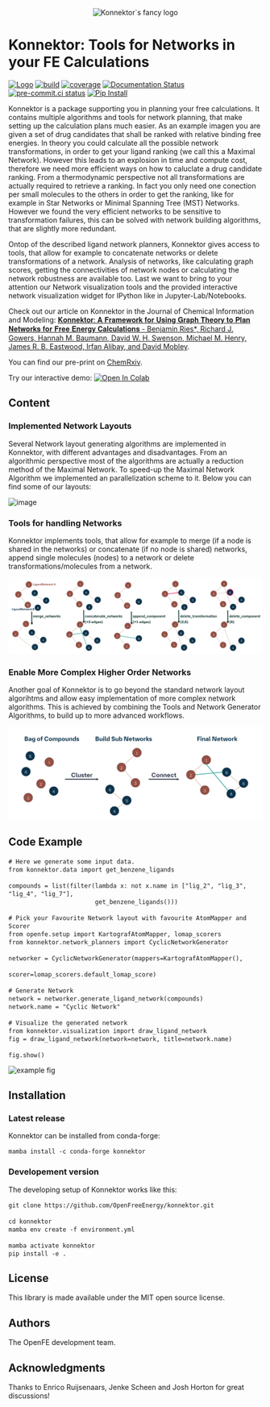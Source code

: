 <p align="center">
    <picture align="center">
      <source media="(prefers-color-scheme: dark)" srcset="https://github.com/OpenFreeEnergy/konnektor/blob/2e52eadb32a4a2813bc81fc3d0499f7563c8b4e6/.img/konnektor_logo_5.png">
      <source media="(prefers-color-scheme: light)" srcset="https://github.com/OpenFreeEnergy/konnektor/blob/2e52eadb32a4a2813bc81fc3d0499f7563c8b4e6/.img/konnektor_logo_4.png">
      <img alt="Konnektor`s fancy logo" src="https://github.com/OpenFreeEnergy/konnektor/blob/2e52eadb32a4a2813bc81fc3d0499f7563c8b4e6/.img/konnektor_logo_4.png" width=35% >
    </picture>
</p>


Konnektor: Tools for Networks in your FE Calculations
====================================================================

[//]: # (Badges)
[![Logo](https://img.shields.io/badge/OSMF-OpenFreeEnergy-%23002f4a)](https://openfree.energy/)
[![build](https://github.com/OpenFreeEnergy/konnektor/actions/workflows/ci.yaml/badge.svg)](https://github.com/OpenFreeEnergy/konnektor/actions/workflows/ci.yaml)
[![coverage](https://codecov.io/gh/OpenFreeEnergy/konnektor/branch/main/graph/badge.svg)](https://codecov.io/gh/OpenFreeEnergy/konnektor)
[![Documentation Status](https://readthedocs.org/projects/konnektor/badge/?version=latest)](https://konnektor.readthedocs.io/en/latest/?badge=latest)
[![pre-commit.ci status](https://results.pre-commit.ci/badge/github/OpenFreeEnergy/konnektor/main.svg)](https://results.pre-commit.ci/latest/github/OpenFreeEnergy/konnektor/main)
[![Pip Install](https://img.shields.io/badge/pip%20install-konnektor-d9c4b1)](https://pypi.org/project/konnektor/)

Konnektor is a package supporting you in planning your free calculations.
It contains multiple algorithms and tools for network planning, that make setting up the calculation plans much easier.
As an example imagen you are given a set of drug candidates that shall be ranked with relative binding free energies.
In theory you could calculate all the possible network transformations, in order to get your ligand ranking (we call this a Maximal Network).
However this leads to an explosion in time and compute cost, therefore we need more efficient ways on how to caluclate a drug candidate ranking.
From a thermodynamic perspective not all transformations are actually required to retrieve a ranking.
In fact you only need one conection per small molecules to the others in order to get the ranking, like for example in Star Networks or Minimal Spanning Tree (MST) Networks.
However we found the very efficient networks to be sensitive to transformation failures, this can be solved with network building algorithms, that are slightly more redundant.

Ontop of the described ligand network planners, Konnektor gives access to tools, that allow for example to concatenate networks or delete transformations of a network.
Analysis of networks, like calculating graph scores, getting the connectivities of network nodes or calculating the network robustness are available too.
Last we want to bring to your attention our Network visualization tools and the provided interactive network visualization widget for IPython like in Jupyter-Lab/Notebooks.

Check out our article on Konnektor in the Journal of Chemical Information and Modeling: [𝐊𝐨𝐧𝐧𝐞𝐤𝐭𝐨𝐫: 𝐀 𝐅𝐫𝐚𝐦𝐞𝐰𝐨𝐫𝐤 𝐟𝐨𝐫 𝐔𝐬𝐢𝐧𝐠 𝐆𝐫𝐚𝐩𝐡 𝐓𝐡𝐞𝐨𝐫𝐲 𝐭𝐨 𝐏𝐥𝐚𝐧 𝐍𝐞𝐭𝐰𝐨𝐫𝐤𝐬 𝐟𝐨𝐫 𝐅𝐫𝐞𝐞 𝐄𝐧𝐞𝐫𝐠𝐲 𝐂𝐚𝐥𝐜𝐮𝐥𝐚𝐭𝐢𝐨𝐧𝐬 - Benjamin Ries*, Richard J. Gowers, Hannah M. Baumann, David W. H. Swenson,  Michael M. Henry, James R. B. Eastwood, Irfan Alibay, and David Mobley](https://pubs.acs.org/doi/10.1021/acs.jcim.4c01710).

You can find our pre-print on [ChemRxiv](https://chemrxiv.org/engage/chemrxiv/article-details/66d9b574cec5d6c1423643e4).

Try our interactive demo: [![Open In Colab](https://colab.research.google.com/assets/colab-badge.svg)](https://colab.research.google.com/github/OpenFreeEnergy/konnektor/blob/main/examples/konnektor_example.ipynb#scrollTo=GU32PaMkzD7x)



## Content
### Implemented Network Layouts
Several Network layout generating algorithms are implemented in Konnektor, with different advantages and disadvantages.
From an algorithmic perspective most of the algorithms are actually a reduction method of the Maximal Network.
To speed-up the Maximal Network Algorithm we implemented an parallelization scheme to it. Below you can find some of our layouts:

![image](docs/_static/img/network_layouts.png)

### Tools for handling Networks
Konnektor implements tools, that allow for example to merge (if a node is shared in the networks) or concatenate (if no node is shared) networks,
append single molecules (nodes) to a network or delete transformations/molecules from a network.

![image](docs/_static/img/network_operations_small.png)

### Enable More Complex Higher Order Networks
Another goal of Konnektor is to go beyond the standard network layout algorihtms and allow easy implementation of more complex network algorithms.
This is achieved by combining the Tools and Network Generator Algorithms, to build up to more advanced workflows.

![image](docs/_static/img/advanced_networking.png)

## Code Example

```python3
# Here we generate some input data.
from konnektor.data import get_benzene_ligands

compounds = list(filter(lambda x: not x.name in ["lig_2", "lig_3", "lig_4", "lig_7"],
                        get_benzene_ligands()))

# Pick your Favourite Network layout with favourite AtomMapper and Scorer
from openfe.setup import KartografAtomMapper, lomap_scorers
from konnektor.network_planners import CyclicNetworkGenerator

networker = CyclicNetworkGenerator(mappers=KartografAtomMapper(),
                                   scorer=lomap_scorers.default_lomap_score)

# Generate Network
network = networker.generate_ligand_network(compounds)
network.name = "Cyclic Network"

# Visualize the generated network
from konnektor.visualization import draw_ligand_network
fig = draw_ligand_network(network=network, title=network.name)

fig.show()
```
![example fig](.img/example_out.png)


## Installation

### Latest release
Konnektor can be installed from conda-forge:

```shell
mamba install -c conda-forge konnektor
```

### Developement version
The developing setup of Konnektor works like this:

```shell
git clone https://github.com/OpenFreeEnergy/konnektor.git

cd konnektor
mamba env create -f environment.yml

mamba activate konnektor
pip install -e .

```

## License
This library is made available under the MIT open source license.

## Authors

The OpenFE development team.

## Acknowledgments
Thanks to Enrico Ruijsenaars, Jenke Scheen and Josh Horton for great discussions!
